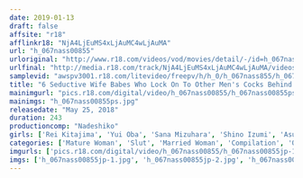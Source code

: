 ```yaml
---
date: 2019-01-13
draft: false
affsite: "r18"
afflinkr18: "NjA4LjEuMS4xLjAuMC4wLjAuMA"
url: "h_067nass00855"
urloriginal: "http://www.r18.com/videos/vod/movies/detail/-/id=h_067nass00855"
urlfinal: "http://media.r18.com/track/NjA4LjEuMS4xLjAuMC4wLjAuMA/videos/vod/movies/detail/-/id=h_067nass00855"
samplevid: "awspv3001.r18.com/litevideo/freepv/h/h_0/h_067nass855/h_067nass855_dmb_w.mp4"
title: "6 Seductive Wife Babes Who Lock On To Other Men's Cocks Behind Their Husbands' Backs"
mainimgurl: "pics.r18.com/digital/video/h_067nass00855/h_067nass00855ps.jpg"
mainimgs: "h_067nass00855ps.jpg"
releasedate: "May 25, 2018"
duration: 243
productioncomp: "Nadeshiko"
girls: ['Rei Kitajima', 'Yui Oba', 'Sana Mizuhara', 'Shino Izumi', 'Asuka Misawa', 'Sara Saijo']
categories: ['Mature Woman', 'Slut', 'Married Woman', 'Compilation', 'Over 4 Hours', 'Hi-Def']
imgurls: ['pics.r18.com/digital/video/h_067nass00855/h_067nass00855jp-1.jpg', 'pics.r18.com/digital/video/h_067nass00855/h_067nass00855jp-2.jpg', 'pics.r18.com/digital/video/h_067nass00855/h_067nass00855jp-3.jpg', 'pics.r18.com/digital/video/h_067nass00855/h_067nass00855jp-4.jpg', 'pics.r18.com/digital/video/h_067nass00855/h_067nass00855jp-5.jpg', 'pics.r18.com/digital/video/h_067nass00855/h_067nass00855jp-6.jpg', 'pics.r18.com/digital/video/h_067nass00855/h_067nass00855jp-7.jpg', 'pics.r18.com/digital/video/h_067nass00855/h_067nass00855jp-8.jpg', 'pics.r18.com/digital/video/h_067nass00855/h_067nass00855jp-9.jpg', 'pics.r18.com/digital/video/h_067nass00855/h_067nass00855jp-10.jpg', 'pics.r18.com/digital/video/h_067nass00855/h_067nass00855jp-11.jpg', 'pics.r18.com/digital/video/h_067nass00855/h_067nass00855jp-12.jpg', 'pics.r18.com/digital/video/h_067nass00855/h_067nass00855jp-13.jpg', 'pics.r18.com/digital/video/h_067nass00855/h_067nass00855jp-14.jpg', 'pics.r18.com/digital/video/h_067nass00855/h_067nass00855jp-15.jpg', 'pics.r18.com/digital/video/h_067nass00855/h_067nass00855jp-16.jpg', 'pics.r18.com/digital/video/h_067nass00855/h_067nass00855jp-17.jpg', 'pics.r18.com/digital/video/h_067nass00855/h_067nass00855jp-18.jpg', 'pics.r18.com/digital/video/h_067nass00855/h_067nass00855jp-19.jpg']
imgs: ['h_067nass00855jp-1.jpg', 'h_067nass00855jp-2.jpg', 'h_067nass00855jp-3.jpg', 'h_067nass00855jp-4.jpg', 'h_067nass00855jp-5.jpg', 'h_067nass00855jp-6.jpg', 'h_067nass00855jp-7.jpg', 'h_067nass00855jp-8.jpg', 'h_067nass00855jp-9.jpg', 'h_067nass00855jp-10.jpg', 'h_067nass00855jp-11.jpg', 'h_067nass00855jp-12.jpg', 'h_067nass00855jp-13.jpg', 'h_067nass00855jp-14.jpg', 'h_067nass00855jp-15.jpg', 'h_067nass00855jp-16.jpg', 'h_067nass00855jp-17.jpg', 'h_067nass00855jp-18.jpg', 'h_067nass00855jp-19.jpg']
---
```

